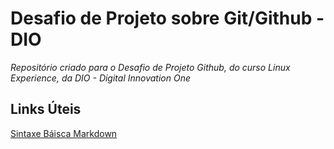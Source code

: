 # Desafio de Projeto sobre Git/Github - DIO
_Repositório criado para o Desafio de Projeto Github, do curso Linux Experience, da DIO - Digital Innovation One_

## Links Úteis
[Sintaxe Báisca Markdown](https://www.markdownguide.org/basic-syntax/)
